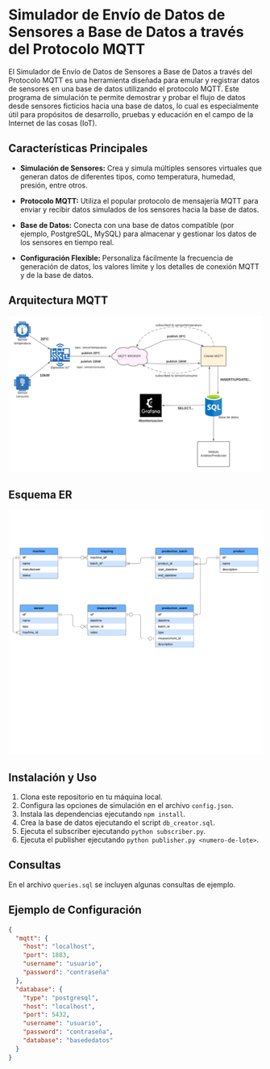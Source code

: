 # Simulador de Envío de Datos de Sensores a Base de Datos a través del Protocolo MQTT

El Simulador de Envío de Datos de Sensores a Base de Datos a través del Protocolo MQTT es una herramienta diseñada para emular y registrar datos de sensores en una base de datos utilizando el protocolo MQTT. Este programa de simulación te permite demostrar y probar el flujo de datos desde sensores ficticios hacia una base de datos, lo cual es especialmente útil para propósitos de desarrollo, pruebas y educación en el campo de la Internet de las cosas (IoT).

## Características Principales

- **Simulación de Sensores:** Crea y simula múltiples sensores virtuales que generan datos de diferentes tipos, como temperatura, humedad, presión, entre otros.

- **Protocolo MQTT:** Utiliza el popular protocolo de mensajería MQTT para enviar y recibir datos simulados de los sensores hacia la base de datos.

- **Base de Datos:** Conecta con una base de datos compatible (por ejemplo, PostgreSQL, MySQL) para almacenar y gestionar los datos de los sensores en tiempo real.

- **Configuración Flexible:** Personaliza fácilmente la frecuencia de generación de datos, los valores límite y los detalles de conexión MQTT y de la base de datos.

## Arquitectura MQTT

![Arquitectura MQTT](imagenes/mqtt.png)

## Esquema ER

![Esquema ER](imagenes/er.png)

## Instalación y Uso

1. Clona este repositorio en tu máquina local.
2. Configura las opciones de simulación en el archivo `config.json`.
3. Instala las dependencias ejecutando `npm install`.
4. Crea la base de datos ejecutando el script `db_creator.sql`.
5. Ejecuta el subscriber ejecutando `python subscriber.py`.
6. Ejecuta el publisher ejecutando `python publisher.py <numero-de-lote>`.

## Consultas

En el archivo `queries.sql` se incluyen algunas consultas de ejemplo.

## Ejemplo de Configuración

```json
{
  "mqtt": {
    "host": "localhost",
    "port": 1883,
    "username": "usuario",
    "password": "contraseña"
  },
  "database": {
    "type": "postgresql",
    "host": "localhost",
    "port": 5432,
    "username": "usuario",
    "password": "contraseña",
    "database": "basededatos"
  }
}
